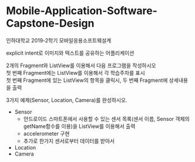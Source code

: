 # Mobile-Application-Software-Capstone-Design
인하대학교 2019-2학기 모바일응용소프트웨설계  
  
explicit intent로 이미지와 텍스트를 공유하는 어플리케이션  
  
2개의 Fragment와 ListView를 이용해서 다음 프로그램을 작성하시오  
첫 번째 Fragment에는 ListView를 이용해서 각 학습주차를 표시  
첫 번째 Fragment에 있는 ListView의 항목을 클릭시, 두 번째 Fragment에 상세내용을 출력  
  
3가지 예제(Sensor, Location, Camera)를 완성하시오.  
* Sensor  
  * 안드로이드 스마트폰에서 사용할 수 있는 센서 목록(센서 이름, Sensor 객체의 getName함수를 이용)을 ListView를 이용해서 출력
  * accelerometer 구현
  * 추가로 한가지 센서로부터 데이터를 받아서 
* Location  
* Camera  

